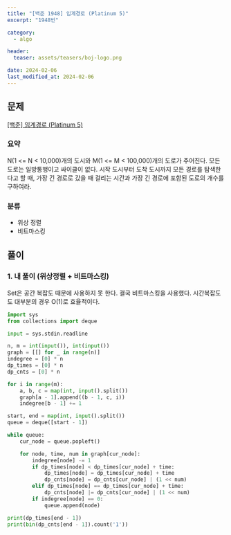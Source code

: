 ```yaml
---
title: "[백준 1948] 임계경로 (Platinum 5)"
excerpt: "1948번"

category:
  - algo

header:
  teaser: assets/teasers/boj-logo.png

date: 2024-02-06
last_modified_at: 2024-02-06
---
```


## 문제

[[백준] 임계경로 (Platinum 5)](https://www.acmicpc.net/problem/1948)

### 요약

N(1 <= N < 10,000)개의 도시와 M(1 <= M < 100,000)개의 도로가 주어진다. 모든 도로는 일방통행이고 싸이클이 없다. 시작 도시부터 도착 도시까지 모든 경로를 탐색한다고 할 때, 가장 긴 경로로 갔을 때 걸리는 시간과 가장 긴 경로에 포함된 도로의 개수를 구하여라.

### 분류

- 위상 정렬
- 비트마스킹

## 풀이

### 1. 내 풀이 (위상정렬 + 비트마스킹)

Set은 공간 복잡도 때문에 사용하지 못 한다. 결국 비트마스킹을 사용했다. 시간복잡도도 대부분의 경우 O(1)로 효율적이다.

```python
import sys
from collections import deque

input = sys.stdin.readline

n, m = int(input()), int(input())
graph = [[] for _ in range(n)]
indegree = [0] * n
dp_times = [0] * n
dp_cnts = [0] * n

for i in range(m):
    a, b, c = map(int, input().split())
    graph[a - 1].append((b - 1, c, i))
    indegree[b - 1] += 1

start, end = map(int, input().split())
queue = deque([start - 1])

while queue:
    cur_node = queue.popleft()

    for node, time, num in graph[cur_node]:
        indegree[node] -= 1
        if dp_times[node] < dp_times[cur_node] + time:
            dp_times[node] = dp_times[cur_node] + time
            dp_cnts[node] = dp_cnts[cur_node] | (1 << num)
        elif dp_times[node] == dp_times[cur_node] + time:
            dp_cnts[node] |= dp_cnts[cur_node] | (1 << num)
        if indegree[node] == 0:
            queue.append(node)

print(dp_times[end - 1])
print(bin(dp_cnts[end - 1]).count('1'))
```

